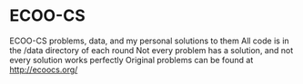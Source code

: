 # ECOO-CS
ECOO-CS problems, data, and my personal solutions to them
All code is in the /data directory of each round
Not every problem has a solution, and not every solution works perfectly
Original problems can be found at http://ecoocs.org/